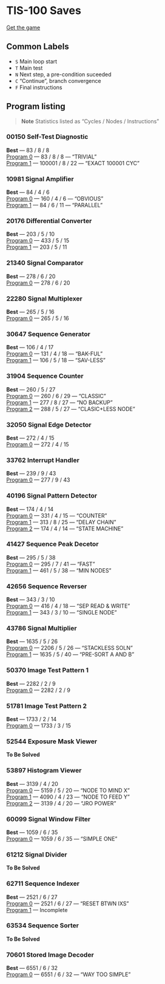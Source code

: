 # TIS-100 Saves

[Get the game](https://www.zachtronics.com/tis-100/)

## Common Labels

* `S` Main loop start
* `T` Main test
* `N` Next step, a pre-condition suceeded
* `C` “Continue”, branch convergence
* `F` Final instructions

## Program listing

> **Note**
> Statistics listed as “Cycles / Nodes / Instructions”


### 00150 Self-Test Diagnostic
**Best** — 83 / 8 / 8  
[Program 0](save/00150.0.txt) — 83 / 8 / 8 — “TRIVIAL”    
[Program 1](save/00150.1.txt) — 100001 / 8 / 22 — “EXACT 100001 CYC”    

### 10981 Signal Amplifier
**Best** — 84 / 4 / 6  
[Program 0](save/10981.0.txt) — 160 / 4 / 6 — “OBVIOUS”    
[Program 1](save/10981.1.txt) — 84 / 6 / 11 — “PARALLEL”    

### 20176 Differential Converter
**Best** — 203 / 5 / 10  
[Program 0](save/20176.0.txt) — 433 / 5 / 15  
[Program 1](save/20176.1.txt) — 203 / 5 / 11  

### 21340 Signal Comparator
**Best** — 278 / 6 / 20  
[Program 0](save/21340.0.txt) — 278 / 6 / 20  

### 22280 Signal Multiplexer
**Best** — 265 / 5 / 16  
[Program 0](save/22280.0.txt) — 265 / 5 / 16  

### 30647 Sequence Generator
**Best** — 106 / 4 / 17  
[Program 0](save/30647.0.txt) — 131 / 4 / 18 — “BAK-FUL”    
[Program 1](save/30647.1.txt) — 106 / 5 / 18 — “SAV-LESS”    

### 31904 Sequence Counter
**Best** — 260 / 5 / 27  
[Program 0](save/31904.0.txt) — 260 / 6 / 29 — “CLASSIC”    
[Program 1](save/31904.1.txt) — 277 / 8 / 27 — “NO BACKUP”    
[Program 2](save/31904.2.txt) — 288 / 5 / 27 — “CLASIC+LESS NODE”    

### 32050 Signal Edge Detector
**Best** — 272 / 4 / 15  
[Program 0](save/32050.0.txt) — 272 / 4 / 15  

### 33762 Interrupt Handler
**Best** — 239 / 9 / 43  
[Program 0](save/33762.0.txt) — 277 / 9 / 43  

### 40196 Signal Pattern Detector
**Best** — 174 / 4 / 14  
[Program 0](save/40196.0.txt) — 331 / 4 / 15 — “COUNTER”    
[Program 1](save/40196.1.txt) — 313 / 8 / 25 — “DELAY CHAIN”    
[Program 2](save/40196.2.txt) — 174 / 4 / 14 — “STATE MACHINE”    

### 41427 Sequence Peak Decetor
**Best** — 295 / 5 / 38  
[Program 0](save/41427.0.txt) — 295 / 7 / 41 — “FAST”    
[Program 1](save/41427.1.txt) — 461 / 5 / 38 — “MIN NODES”    

### 42656 Sequence Reverser
**Best** — 343 / 3 / 10  
[Program 0](save/42656.0.txt) — 416 / 4 / 18 — “SEP READ & WRITE”    
[Program 1](save/42656.1.txt) — 343 / 3 / 10 — “SINGLE NODE”    

### 43786 Signal Multiplier
**Best** — 1635 / 5 / 26  
[Program 0](save/43786.0.txt) — 2206 / 5 / 26 — “STACKLESS SOLN”    
[Program 1](save/43786.1.txt) — 1635 / 5 / 40 — “PRE-SORT A AND B”    

### 50370 Image Test Pattern 1
**Best** — 2282 / 2 / 9  
[Program 0](save/50370.0.txt) — 2282 / 2 / 9  

### 51781 Image Test Pattern 2
**Best** — 1733 / 2 / 14  
[Program 0](save/51781.0.txt) — 1733 / 3 / 15  

### 52544 Exposure Mask Viewer
**To Be Solved**

### 53897 Histogram Viewer
**Best** — 3139 / 4 / 20  
[Program 0](save/53897.0.txt) — 5159 / 5 / 20 — “NODE TO MIND X”    
[Program 1](save/53897.1.txt) — 4090 / 4 / 23 — “NODE TO FEED Y”    
[Program 2](save/53897.2.txt) — 3139 / 4 / 20 — “JRO POWER”    

### 60099 Signal Window Filter
**Best** — 1059 / 6 / 35  
[Program 0](save/60099.0.txt) — 1059 / 6 / 35 — “SIMPLE ONE”    

### 61212 Signal Divider
**To Be Solved**

### 62711 Sequence Indexer
**Best** — 2521 / 6 / 27  
[Program 0](save/62711.0.txt) — 2521 / 6 / 27 — “RESET BTWN IXS”    
[Program 1](save/62711.1.txt) — Incomplete  

### 63534 Sequence Sorter
**To Be Solved**

### 70601 Stored Image Decoder
**Best** — 6551 / 6 / 32  
[Program 0](save/70601.0.txt) — 6551 / 6 / 32 — “WAY TOO SIMPLE”    
